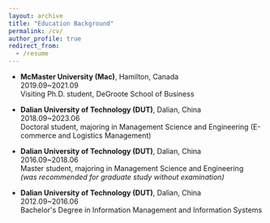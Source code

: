 ```yaml
---
layout: archive
title: "Education Background"
permalink: /cv/
author_profile: true
redirect_from:
  - /resume
---
```


* **McMaster University (Mac)**, Hamilton, Canada &nbsp; &nbsp; &nbsp; &nbsp; &nbsp; &nbsp; &nbsp; &nbsp; &nbsp; &nbsp; &nbsp; &nbsp; 2019.09~2021.09  
  Visiting Ph.D. student, DeGroote School of Business
  
* **Dalian University of Technology (DUT)**, Dalian, China &nbsp; &nbsp; &nbsp; &nbsp; &nbsp; &nbsp; &nbsp; 2018.09~2023.06  
  Doctoral student, majoring in Management Science and Engineering (E-commerce and Logistics Management)
 
* **Dalian University of Technology (DUT)**, Dalian, China &nbsp; &nbsp; &nbsp; &nbsp; &nbsp; &nbsp; &nbsp; 2016.09~2018.06  
  Master student, majoring in Management Science and Engineering  
  *(was recommended for graduate study without examination)*
  
* **Dalian University of Technology (DUT)**, Dalian, China &nbsp; &nbsp; &nbsp; &nbsp; &nbsp; &nbsp; &nbsp; 2012.09~2016.06  
  Bachelor's Degree in Information Management and Information Systems
